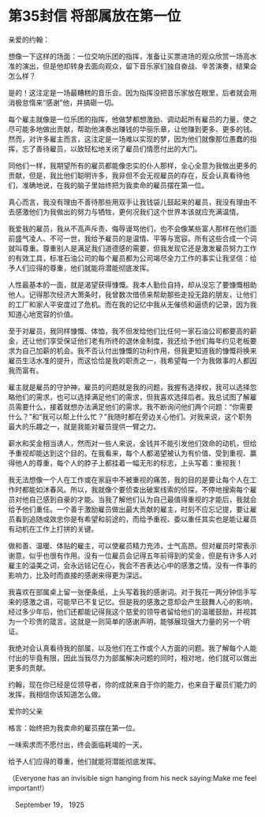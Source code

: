 # 第35封信 将部属放在第一位

亲爱的约翰：

想像一下这样的场面：一位交响乐团的指挥，准备让买票进场的观众欣赏一场高水准的演出，但是他却转身去面向观众，留下音乐家们独自奋战、辛苦演奏，结果会怎么样？

是的！这注定是一场最糟糕的音乐会。因为指挥没把音乐家放在眼里，后者就会用消极怠惰来“感谢”他，并搞砸一切。

每个雇主就像是一位乐团的指挥，他做梦都想激励、调动起所有雇员的力量，使之尽可能多地做出贡献，帮助他演奏出赚钱的华丽乐章，让他赚到更多、更多的钱。然而，对许多雇主而言，这注定是一场难以实现的梦，因为他们就像那位愚蠢的指挥，忘了善待雇员，以致轻松地关闭了雇员们情愿付出的大门。

同他们一样，我期望所有的雇员都能像忠实的仆人那样，全心全意为我做出更多的贡献，但是，我比他们聪明许多，我非但不会无视雇员的存在，反会认真看待他们，准确地说，在我的脑子里始终把为我卖命的雇员摆在第一位。

真心而言，我没有理由不善待那些用双手让我钱袋儿鼓起来的雇员，我没有理由不去感激他们为我做出的努力与牺牲，更何况我们这个世界本该就应充满温情。

我爱我的雇员，我从不高声斥责、侮辱谩骂他们，也不会像某些富人那样在他们面前盛气凌人、不可一世，我给予雇员的是温情、平等与宽容。所有这些合成一个词就叫尊重。尊重别人是满足我们道德感的需要，但我发现它还是激发雇员努力工作的有效工具，标准石油公司的每个雇员都为公司竭尽全力工作的事实让我坚信：给予人们应得的尊重，他们就能将潜能彻底发挥。

人性最基本的一面，就是渴望获得慷慨。我本人勤俭自持，却从没忘了要慷慨相助他人。记得那次经济大萧条时，我曾数次借债来帮助那些走投无路的朋友，让他们的工厂和家人平安度过了危机。而在我的记忆中我从无催债和逼债的记录，因为我知道心地宽容的价值。

至于对雇员，我同样慷慨、体恤，我不但发给他们比任何一家石油公司都要高的薪金，还让他们享受保证他们老有所终的退休金制度，我还给予他们每年约见老板要求为自己加薪的机会。我不否认付出慷慨的功利作用，但我更知道我的慷慨将换来雇员生活水准的提升，而这恰恰是我的职责之一，我希望每一个为我做事的人都因我而富有。

雇主就是雇员的守护神，雇员的问题就是我的问题，我握有选择权，我可以选择忽略他们的需求，也可以选择满足他们的需求，但我喜欢选择后者。我总试图了解雇员需要什么，接着就想办法满足他们的需求。我不断询问他们两个问题：“你需要什么？”和“我可以帮上什么忙？”我随时都在旁边关心他们。对我来说，这个职务最大的乐趣之一，就是我能对雇员提供一臂之力。

薪水和奖金相当诱人，然而对一些人来说，金钱并不能引发他们效命的动机，但给予重视却能达到这个目的。在我看来，每个人都渴望被认为有价值、受到重视、赢得他人的尊重，每个人的脖子上都挂着一幅无形的标志，上头写着：重视我！

我无法想像一个人在工作或在家庭中不被重视的痛苦，我的目的是要让每个人在工作时都能如沐春风。所以，我就像个要侦查出破案线索的侦探，不停地搜索每个雇员对他自己感到自豪的才能。当我了解他们认为自己最值得重视的才能后，我就会给予他们重任。一个善于激励雇员做出最大贡献的雇主，时刻不应忘记提，要让雇员看到追随或效忠你是有希望和前途的，而给予重视、委以重任其实也是能让雇员有动机在工作上打拼的关键。

做和善、温暖、体贴的雇主，可以使雇员精力充沛，士气高昂。但对雇员时常表示谢意，似乎也很有作用。没有一位雇员会记得五年前得到的奖金，但是有许多人对雇主的溢美之词，会永远铭记在心，我会不吝表达心中的感激之情。没有一件事的影响力，比及时而直接的感谢来得更为深远。

我喜欢在部属桌上留一张便条纸，上头写着我的感谢词。对于我花一两分钟信手写来的感激之语，可能早已不复记忆。但是我的感激之意却会产生鼓舞人心的影响，经过多少年后，他们还都能记得我这个慈爱的领导者留给他们的温暖鼓励，并视其为一个珍贵的箴言。这就是一则简单的感谢声明，能够展现强大力量的另一个明证。

我绝对会认真看待我的部属，以及他们在工作或个人方面的问题。我了解每个人能付出的毕竟有限，因此当我尽力为部属解决问题的同时，相对地，他们就可以做出更多的贡献。

约翰，现在你已经是位领导者，你的成就来自于你的能力，也来自于雇员们能力的发挥，我相信你该知道怎么做。


爱你的父亲

格言：始终把为我卖命的雇员摆在第一位。
 
一味索求而不愿付出，终会面临耗竭的一天。
 
给予人们应得的尊重，他们就能将潜能彻底发挥。

（Everyone has an invisible sign hanging from his neck saying:Make me feel important!）
 
 　September 19， 1925